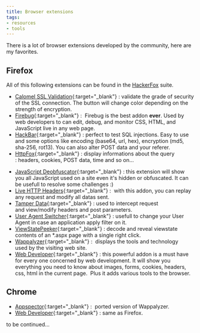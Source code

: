 ```yaml
---
title: Browser extensions
tags:
- resources
- tools
---
```

There is a lot of browser extensions developed by the community, here are my favorites.

## Firefox

All of this following extensions can be found in the [HackerFox](https://addons.mozilla.org/en-US/firefox/collections/yehgdotnet/webhacker/ "HackerFox") suite.

- [Calomel SSL Validation](https://addons.mozilla.org/fr/firefox/addon/calomel-ssl-validation/ "Calomel SSL Validation"){:target="_blank"} : 
validate the grade of security of the SSL connection. The button will change color depending on the strength of encryption.
- [Firebug](https://addons.mozilla.org/fr/firefox/addon/firebug/ "Firebug"){:target="_blank"} : 
Firebug is the best addon **ever**. Used by web developers to can edit, debug, and monitor CSS, HTML, and JavaScript live in any web page.
- [HackBar](https://addons.mozilla.org/fr/firefox/addon/hackbar/ "HackBar"){:target="_blank"} : 
perfect to test SQL injections. Easy to use and some options like encoding (base64, url, hex), encryption (md5, sha-256, rot13). You can also alter POST data and your referer.
- [HttpFox](https://addons.mozilla.org/fr/firefox/addon/httpfox/ "HttpFox"){:target="_blank"} : 
display informations about the query : headers, cookies, POST data, time and so on...
<!--more-->
- [JavaScript Deobfuscator](https://addons.mozilla.org/fr/firefox/addon/javascript-deobfuscator/ "JavaScript Deobfuscator"){:target="_blank"} : 
this extension will show you all JavaScript used on a site even it's hidden or obfuscated. It can be usefull to resolve some challenges :)
- [Live HTTP Headers](https://addons.mozilla.org/fr/firefox/addon/live-http-headers/ "Live HTTP Headers"){:target="_blank"} : 
with this addon, you can replay any request and modify all datas sent.
- [Tamper Data](https://addons.mozilla.org/fr/firefox/addon/tamper-data/ "Tamper Data"){:target="_blank"} : 
used to intercept request and view/modify headers and post parameters.
- [User Agent Switcher](https://addons.mozilla.org/fr/firefox/addon/user-agent-switcher/ "User Agent Switcher"){:target="_blank"} : 
usefull to change your User Agent in case an application apply filter on it.
- [ViewStatePeeker](https://addons.mozilla.org/fr/firefox/addon/viewstatepeeker/?src=search "ViewStatePeeker"){:target="_blank"} : 
decode and reveal viewstate contents of an *.aspx page with a single right click.
- [Wappalyzer](https://addons.mozilla.org/fr/firefox/addon/wappalyzer/ "Wappalyzer"){:target="_blank"} : 
displays the tools and technology used by the visiting web site.
- [Web Developer](https://addons.mozilla.org/fr/firefox/addon/web-developer/ "Web Developer"){:target="_blank"} : 
this powerful addon is a must have for every one concerned by web development. 
It will show you everything you need to know about images, forms, cookies, headers, css, html in the current page. 
Plus it adds various tools to the browser.

## Chrome

- [Appspector](https://chrome.google.com/webstore/detail/appspector/homgcnaoacgigpkkljjjekpignblkeae "Appspector"){:target="_blank"} : 
ported version of Wappalyzer.
- [Web Developer](https://chrome.google.com/webstore/detail/web-developer/bfbameneiokkgbdmiekhjnmfkcnldhhm "Web Developer"){:target="_blank"} : 
same as Firefox.

to be continued...
